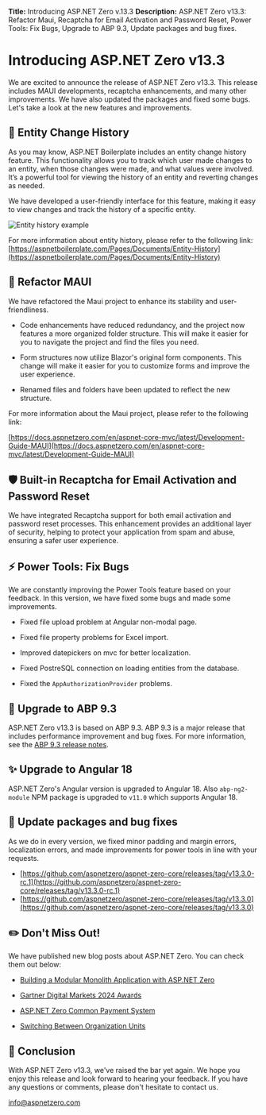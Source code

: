 **Title:** Introducing ASP.NET Zero v.13.3
**Description:** ASP.NET Zero v13.3: Refactor Maui, Recaptcha for Email Activation and Password Reset, Power Tools: Fix Bugs, Upgrade to ABP 9.3, Update packages and bug fixes.

# Introducing ASP.NET Zero v13.3

We are excited to announce the release of ASP.NET Zero v13.3. This release includes MAUI developments, recaptcha enhancements, and many other improvements. We have also updated the packages and fixed some bugs. Let's take a look at the new features and improvements.

## 📜 Entity Change History

As you may know, ASP.NET Boilerplate includes an entity change history feature. This functionality allows you to track which user made changes to an entity, when those changes were made, and what values were involved. It’s a powerful tool for viewing the history of an entity and reverting changes as needed.

We have developed a user-friendly interface for this feature, making it easy to view changes and track the history of a specific entity.

![Entity history example](/Images/Blog/aspnetzero-v13-entity-history.png)

For more information about entity history, please refer to the following link:
[https://aspnetboilerplate.com/Pages/Documents/Entity-History](https://aspnetboilerplate.com/Pages/Documents/Entity-History)

## 📱 Refactor MAUI

We have refactored the Maui project to enhance its stability and user-friendliness. 

* Code enhancements have reduced redundancy, and the project now features a more organized folder structure. This will make it easier for you to navigate the project and find the files you need.

* Form structures now utilize Blazor's original form components. This change will make it easier for you to customize forms and improve the user experience.

* Renamed files and folders have been updated to reflect the new structure.

For more information about the Maui project, please refer to the following link:

[https://docs.aspnetzero.com/en/aspnet-core-mvc/latest/Development-Guide-MAUI](https://docs.aspnetzero.com/en/aspnet-core-mvc/latest/Development-Guide-MAUI)

## 🛡️ Built-in Recaptcha for Email Activation and Password Reset

We have integrated Recaptcha support for both email activation and password reset processes. This enhancement provides an additional layer of security, helping to protect your application from spam and abuse, ensuring a safer user experience.

## ⚡ Power Tools: Fix Bugs

We are constantly improving the Power Tools feature based on your feedback. In this version, we have fixed some bugs and made some improvements.

* Fixed file upload problem at Angular non-modal page.

* Fixed file property problems for Excel import.

* Improved datepickers on mvc for better localization.

* Fixed PostreSQL connection on loading entities from the database.

* Fixed the `AppAuthorizationProvider`  problems.

## 🌅 Upgrade to ABP 9.3

ASP.NET Zero v13.3 is based on ABP 9.3. ABP 9.3 is a major release that includes performance improvement and bug fixes. For more information, see the [ABP 9.3 release notes](https://github.com/aspnetboilerplate/aspnetboilerplate/releases/tag/v9.3).

## ✨ Upgrade to Angular 18

ASP.NET Zero's Angular version is upgraded to Angular 18. Also `abp-ng2-module` NPM package is upgraded to `v11.0` which supports Angular 18.

## 🐛 Update packages and bug fixes

As we do in every version, we fixed minor padding and margin errors, localization errors, and made improvements for power tools in line with your requests.

* [https://github.com/aspnetzero/aspnet-zero-core/releases/tag/v13.3.0-rc.1](https://github.com/aspnetzero/aspnet-zero-core/releases/tag/v13.3.0-rc.1)
* [https://github.com/aspnetzero/aspnet-zero-core/releases/tag/v13.3.0](https://github.com/aspnetzero/aspnet-zero-core/releases/tag/v13.3.0)

## ✏️ Don't Miss Out! 

We have published new blog posts about ASP.NET Zero. You can check them out below:

* [Building a Modular Monolith Application with ASP.NET Zero](https://aspnetzero.com/blog/modular-monolith-with-asp.net-zero)

* [Gartner Digital Markets 2024 Awards](https://aspnetzero.com/blog/gartner-digital-markets-2024-awards)

* [ASP.NET Zero Common Payment System](https://aspnetzero.com/blog/asp.net-zero-common-payment-system)

* [Switching Between Organization Units](https://aspnetzero.com/blog/switching-between-organization-units)

## 🙏 Conclusion

With ASP.NET Zero v13.3, we've raised the bar yet again. We hope you enjoy this release and look forward to hearing your feedback. If you have any questions or comments, please don't hesitate to contact us. 

<a href="mailto:info@aspnetzero.com">info@aspnetzero.com</a>

